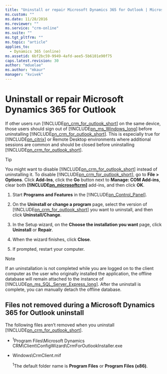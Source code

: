 ```yaml
---
title: "Uninstall or repair Microsoft Dynamics 365 for Outlook | MicrosoftDocs"
ms.custom: ""
ms.date: 11/28/2016
ms.reviewer: ""
ms.service: "crm-online"
ms.suite: ""
ms.tgt_pltfrm: ""
ms.topic: "article"
applies_to: 
  - Dynamics 365 (online)
ms.assetid: 6bf2bc59-9949-4afd-aee5-5b6101e90f75
caps.latest.revision: 30
author: "mduelae"
ms.author: "mkaur"
manager: "kvivek"
---
```

# Uninstall or repair Microsoft Dynamics 365 for Outlook
If other users run [!INCLUDE[pn_crm_for_outlook_short](../../includes/pn-crm-for-outlook-short.md)] on the same device, those users should sign out of [!INCLUDE[pn_ms_Windows_long](../../includes/pn-ms-windows-long.md)] before uninstalling [!INCLUDE[pn_crm_for_outlook_short](../../includes/pn-crm-for-outlook-short.md)]. This is especially true for [!INCLUDE[pn_citrix](../../includes/pn-citrix.md)] or Remote Desktop environments where additional sessions are common and should be closed before uninstalling [!INCLUDE[pn_crm_for_outlook_short](../../includes/pn-crm-for-outlook-short.md)].  
  
> [!TIP]
>  You might want to disable [!INCLUDE[pn_crm_for_outlook_short](../../includes/pn-crm-for-outlook-short.md)] instead of uninstalling it. To disable [!INCLUDE[pn_crm_for_outlook_short](../../includes/pn-crm-for-outlook-short.md)], go to **File > Options**. Click **Add-Ins**, click the **Go** button next to **Manage: COM Add-ins**, clear both **[!INCLUDE[pn_microsoftcrm](../../includes/pn-microsoftcrm.md)]** add-ins, and then click **OK**.  
  
1. Start **Programs and Features** in the [!INCLUDE[pn_Control_Panel](../../includes/pn-control-panel.md)].  
  
2. On the **Uninstall or change a program** page, select the version of [!INCLUDE[pn_crm_for_outlook_short](../../includes/pn-crm-for-outlook-short.md)] you want to uninstall, and then click **Uninstall/Change**.  
  
3. In the Setup wizard, on the **Choose the installation you want** page, click **Uninstall** or **Repair**.  
  
4. When the wizard finishes, click **Close**.  
  
5. If prompted, restart your computer.  
  
> [!NOTE]
>  If an uninstallation is not completed while you are logged on to the client computer as the user who originally installed the application, the offline database will remain attached to the instance of [!INCLUDE[pn_ms_SQL_Server_Express_long](../../includes/pn-ms-sql-server-express-long.md)]. After the uninstall is complete, you can manually detach the offline database.  
  
## Files not removed during a Microsoft Dynamics 365 for Outlook uninstall  
 The following files aren’t removed when you uninstall [!INCLUDE[pn_crm_for_outlook_short](../../includes/pn-crm-for-outlook-short.md)].  
  
- <sup>1</sup>Program Files\Microsoft Dynamics CRM\Client\ConfigWizard\CrmForOutlookInstaller.exe  
  
- Windows\CrmClient.mif  
  
  <sup>1</sup>The default folder name is **Program Files** or **Program Files (x86)**.  
  
